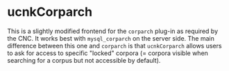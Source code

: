 # ucnkCorparch

This is a slightly modified frontend for the `corparch` plug-in as required by the CNC.
It works best with `mysql_corparch` on the server side. The main difference between
this one and `corparch` is that `ucnkCorparch` allows users to ask for access to
specific "locked" corpora (= corpora visible when searching for a corpus but not accessible by
default).